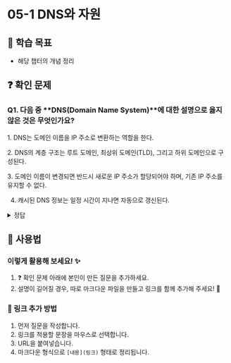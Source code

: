 # 05-1 DNS와 자원

## 📌 학습 목표
- 해당 챕터의 개념 정리

## ❓ 확인 문제

### Q1. 다음 중 **DNS(Domain Name System)**에 대한 설명으로 옳지 않은 것은 무엇인가요?

1️. DNS는 도메인 이름을 IP 주소로 변환하는 역할을 한다.

2️. DNS의 계층 구조는 루트 도메인, 최상위 도메인(TLD), 그리고 하위 도메인으로 구성된다.

3️. 도메인 이름이 변경되면 반드시 새로운 IP 주소가 할당되어야 하며, 기존 IP 주소를 유지할 수 없다.

4. 캐시된 DNS 정보는 일정 시간이 지나면 자동으로 갱신된다.

<details>
<summary>정답</summary>

**3. 도메인 이름이 변경되면 반드시 새로운 IP 주소가 할당되어야 하며, 기존 IP 주소를 유지할 수 없다. X**   
  - 도메인 이름이 변경되더라도 기존 IP 주소를 유지할 수도 있다.
  - DNS 설정을 변경하면 도메인과 특정 IP 주소 간의 매핑을 변경할 수 있다.

**[해설]**

**1. DNS는 도메인 이름을 IP 주소로 변환하는 역할을 한다. O**   
  -  사용자가 도메인(예: google.com)을 입력하면, DNS가 해당 도메인에 대응하는 IP 주소를 찾아 연결한다.


**2. DNS의 계층 구조는 루트 도메인, 최상위 도메인(TLD), 그리고 하위 도메인으로 구성된다. O**   
  - 예를 들어 www.example.com에서 .com은 최상위 도메인(TLD), example은 도메인 이름, www는 하위 도메인이다.
  

**4. 캐시된 DNS 정보는 일정 시간이 지나면 자동으로 갱신된다.  O** 
  - TTL(Time To Live) 값에 따라 일정 시간이 지나면 DNS 캐시는 자동으로 갱신된다.
  
---

</details> 

## 📝 사용법  
### 이렇게 활용해 보세요! ✨  
1. ❓ 확인 문제 아래에 본인이 만든 질문을 추가하세요.  
2. 설명이 길어질 경우, 따로 마크다운 파일을 만들고 링크를 함께 추가해 주세요! 🔗  

### 🔗 링크 추가 방법  
1. 먼저 질문을 작성합니다.  
2. 링크를 적용할 문장을 마우스로 선택합니다.  
3. URL을 붙여넣습니다.  
4. 마크다운 형식으로 `[내용](링크)` 형태로 정리됩니다.  
